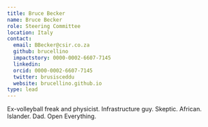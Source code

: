 ```yaml
---
title: Bruce Becker
name: Bruce Becker
role: Steering Committee
location: Italy
contact:
  email: BBecker@csir.co.za
  github: brucellino
  impactstory: 0000-0002-6607-7145
  linkedin:
  orcid: 0000-0002-6607-7145
  twitter: brusisceddu
  website: brucellino.github.io
type: lead
---
```


Ex-volleyball freak and physicist. Infrastructure guy. Skeptic. African. Islander. Dad. Open Everything.
